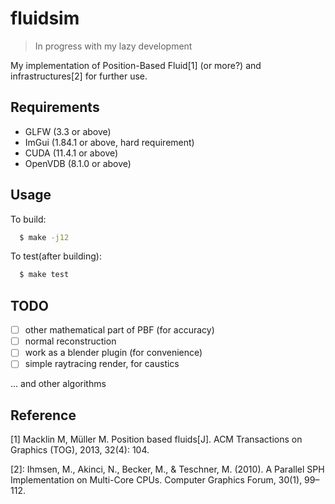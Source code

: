 # fluidsim

> In progress with my lazy development

My implementation of Position-Based Fluid[1] (or more?)  and infrastructures[2] for further use.

## Requirements

- GLFW (3.3 or above)
- ImGui (1.84.1 or above, hard requirement)
- CUDA (11.4.1 or above)
- OpenVDB (8.1.0 or above)

## Usage

To build:

```bash
  $ make -j12
```

To test(after building):

```bash
  $ make test
```

## TODO

- [ ] other mathematical part of PBF (for accuracy)
- [ ] normal reconstruction
- [ ] work as a blender plugin (for convenience)
- [ ] simple raytracing render, for caustics

... and other algorithms

## Reference

[1] Macklin M, Müller M. Position based fluids[J]. ACM Transactions on Graphics (TOG), 2013, 32(4): 104.

[2]: Ihmsen, M., Akinci, N., Becker, M., & Teschner, M. (2010). A Parallel SPH Implementation on Multi-Core CPUs.
Computer Graphics Forum, 30(1), 99–112.
